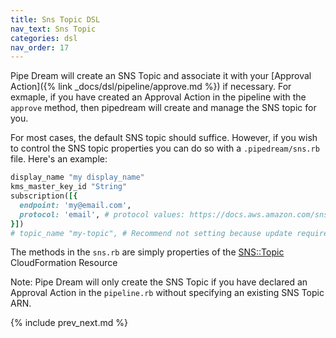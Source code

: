 ```yaml
---
title: Sns Topic DSL
nav_text: Sns Topic
categories: dsl
nav_order: 17
---
```


Pipe Dream will create an SNS Topic and associate it with your [Approval Action]({% link _docs/dsl/pipeline/approve.md %}) if necessary.
For exmaple, if you have created an Approval Action in the pipeline with the `approve` method, then pipedream will create and manage the SNS topic for you.

For most cases, the default SNS topic should suffice. However, if you wish to control the SNS topic properties you can do so with a `.pipedream/sns.rb` file.  Here's an example:

```ruby
display_name "my display_name"
kms_master_key_id "String"
subscription([{
  endpoint: 'my@email.com',
  protocol: 'email', # protocol values: https://docs.aws.amazon.com/sns/latest/api/API_Subscribe.html
}])
# topic_name "my-topic", # Recommend not setting because update requires: Replacement. Allow CloudFormation to set it so 2 pipelines dont have same SNS Topic name that collides
```

The methods in the `sns.rb` are simply properties of the [SNS::Topic](https://docs.aws.amazon.com/AWSCloudFormation/latest/UserGuide/aws-properties-sns-topic.html) CloudFormation Resource

Note: Pipe Dream will only create the SNS Topic if you have declared an Approval Action in the `pipeline.rb` without specifying an existing SNS Topic ARN.

{% include prev_next.md %}